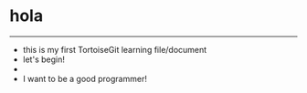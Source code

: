 # hola

---
+ this is my first TortoiseGit learning file/document
+ let's begin!
+ 
+ I want to be a good programmer!